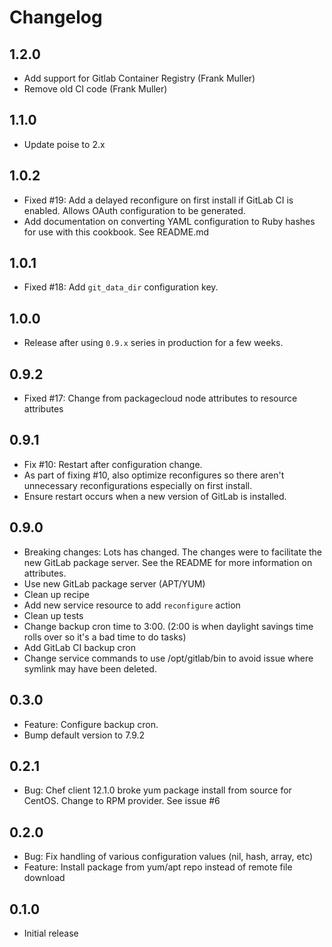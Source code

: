 # Changelog

1.2.0
---------
- Add support for Gitlab Container Registry (Frank Muller)
- Remove old CI code (Frank Muller)

1.1.0
---------
- Update poise to 2.x

1.0.2
---------
- Fixed #19: Add a delayed reconfigure on first install if GitLab CI is enabled. Allows OAuth configuration to
  be generated.
- Add documentation on converting YAML configuration to Ruby hashes for use with this cookbook. See README.md

1.0.1
---------
- Fixed #18: Add `git_data_dir` configuration key. 

1.0.0
---------
- Release after using `0.9.x` series in production for a few weeks.

0.9.2
---------
- Fixed #17: Change from packagecloud node attributes to resource attributes

0.9.1
---------
- Fix #10: Restart after configuration change.
- As part of fixing #10, also optimize reconfigures so there aren't unnecessary reconfigurations
  especially on first install.
- Ensure restart occurs when a new version of GitLab is installed.

0.9.0
---------
- Breaking changes: Lots has changed. The changes were to facilitate the new GitLab package server.
  See the README for more information on attributes.
- Use new GitLab package server (APT/YUM)
- Clean up recipe
- Add new service resource to add `reconfigure` action
- Clean up tests
- Change backup cron time to 3:00. (2:00 is when daylight savings time rolls over so it's a bad time to do tasks)
- Add GitLab CI backup cron
- Change service commands to use /opt/gitlab/bin to avoid issue where symlink may have been deleted.

0.3.0
---------
- Feature: Configure backup cron.
- Bump default version to 7.9.2

0.2.1
---------
- Bug: Chef client 12.1.0 broke yum package install from source for
  CentOS. Change to RPM provider. See issue #6

0.2.0
---------
- Bug: Fix handling of various configuration values (nil, hash, array, etc)
- Feature: Install package from yum/apt repo instead of remote file download

0.1.0
---------
- Initial release
